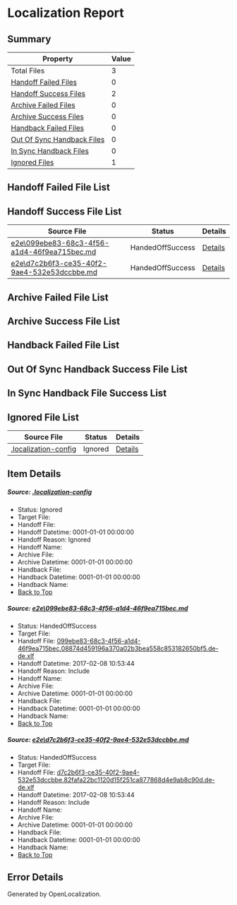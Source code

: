 # <a name='report-top'></a> Localization Report

## Summary
 Property | Value 
 -------- | ----- 
 Total Files | 3
[ Handoff Failed Files ](#handoff-failed-list)| 0
[ Handoff Success Files ](#handoff-success-list)| 2
[ Archive Failed Files ](#archive-failed-list)| 0
[ Archive Success Files ](#archive-success-list)| 0
[ Handback Failed Files ](#handback-failed-list)| 0
[ Out Of Sync Handback Files ](#outofsync-handback-success-list)| 0
[ In Sync Handback Files ](#insync-handback-success-list)| 0
[ Ignored Files ](#ignored-list)| 1

## <a name='handoff-failed-list'></a> Handoff Failed File List

## <a name='handoff-success-list'></a> Handoff Success File List
 Source File | Status | Details 
 ----------- | ------ | ------- 
 [e2e\099ebe83-68c3-4f56-a1d4-46f9ea715bec.md](https://github.com/OpenLocalizationTestOrg/ol-test0/blob/e64e48a5c3a18f2104035cb1f101d16a945a4d52/e2e/099ebe83-68c3-4f56-a1d4-46f9ea715bec.md) | HandedOffSuccess | [Details](#04a0e40f34839d5e5602e941b0865b1fe39cde2b1)
 [e2e\d7c2b6f3-ce35-40f2-9ae4-532e53dccbbe.md](https://github.com/OpenLocalizationTestOrg/ol-test0/blob/e64e48a5c3a18f2104035cb1f101d16a945a4d52/e2e/d7c2b6f3-ce35-40f2-9ae4-532e53dccbbe.md) | HandedOffSuccess | [Details](#71613282587c5e5e8cb314b1366c23839b520b522)

## <a name='archive-failed-list'></a> Archive Failed File List

## <a name='archive-success-list'></a> Archive Success File List

## <a name='handback-failed-list'></a> Handback Failed File List

## <a name='outofsync-handback-success-list'></a> Out Of Sync Handback Success File List

## <a name='insync-handback-success-list'></a> In Sync Handback File Success List

## <a name='ignored-list'></a> Ignored File List
 Source File | Status | Details 
 ----------- | ------ | ------- 
 [.localization-config](https://github.com/OpenLocalizationTestOrg/ol-test0/blob/e64e48a5c3a18f2104035cb1f101d16a945a4d52/.localization-config) | Ignored | [Details](#cb0632cf59c1387fc1742bfb9fa3c47f87e2e5c90)

## Item Details
##### <a name='cb0632cf59c1387fc1742bfb9fa3c47f87e2e5c90'></a> Source: [.localization-config](https://github.com/OpenLocalizationTestOrg/ol-test0/blob/e64e48a5c3a18f2104035cb1f101d16a945a4d52/.localization-config)
* Status: Ignored
* Target File: 
* Handoff File: 
* Handoff Datetime: 0001-01-01 00:00:00
* Handoff Reason: Ignored
* Handoff Name: 
* Archive File: 
* Archive Datetime: 0001-01-01 00:00:00
* Handback File: 
* Handback Datetime: 0001-01-01 00:00:00
* Handback Name: 
* [Back to Top](#report-top)

##### <a name='04a0e40f34839d5e5602e941b0865b1fe39cde2b1'></a> Source: [e2e\099ebe83-68c3-4f56-a1d4-46f9ea715bec.md](https://github.com/OpenLocalizationTestOrg/ol-test0/blob/e64e48a5c3a18f2104035cb1f101d16a945a4d52/e2e/099ebe83-68c3-4f56-a1d4-46f9ea715bec.md)
* Status: HandedOffSuccess
* Target File: 
* Handoff File: [099ebe83-68c3-4f56-a1d4-46f9ea715bec.08874d459196a370a02b3bea558c853182650bf5.de-de.xlf](https://github.com/OpenLocalizationTestOrg/ol-test0-handoff/blob/e9adc769c8fbf1c6040e1cbe690648b72f271fb5/ol-handoff/OpenLocalizationTestOrg/ol-test0-dede/shujia/ht/099ebe83-68c3-4f56-a1d4-46f9ea715bec.08874d459196a370a02b3bea558c853182650bf5.de-de.xlf)
* Handoff Datetime: 2017-02-08 10:53:44
* Handoff Reason: Include
* Handoff Name: 
* Archive File: 
* Archive Datetime: 0001-01-01 00:00:00
* Handback File: 
* Handback Datetime: 0001-01-01 00:00:00
* Handback Name: 
* [Back to Top](#report-top)

##### <a name='71613282587c5e5e8cb314b1366c23839b520b522'></a> Source: [e2e\d7c2b6f3-ce35-40f2-9ae4-532e53dccbbe.md](https://github.com/OpenLocalizationTestOrg/ol-test0/blob/e64e48a5c3a18f2104035cb1f101d16a945a4d52/e2e/d7c2b6f3-ce35-40f2-9ae4-532e53dccbbe.md)
* Status: HandedOffSuccess
* Target File: 
* Handoff File: [d7c2b6f3-ce35-40f2-9ae4-532e53dccbbe.82fafa22bc1120d15f251ca877868d4e9ab8c90d.de-de.xlf](https://github.com/OpenLocalizationTestOrg/ol-test0-handoff/blob/e9adc769c8fbf1c6040e1cbe690648b72f271fb5/ol-handoff/OpenLocalizationTestOrg/ol-test0-dede/shujia/ht/d7c2b6f3-ce35-40f2-9ae4-532e53dccbbe.82fafa22bc1120d15f251ca877868d4e9ab8c90d.de-de.xlf)
* Handoff Datetime: 2017-02-08 10:53:44
* Handoff Reason: Include
* Handoff Name: 
* Archive File: 
* Archive Datetime: 0001-01-01 00:00:00
* Handback File: 
* Handback Datetime: 0001-01-01 00:00:00
* Handback Name: 
* [Back to Top](#report-top)


## Error Details

Generated by OpenLocalization.
